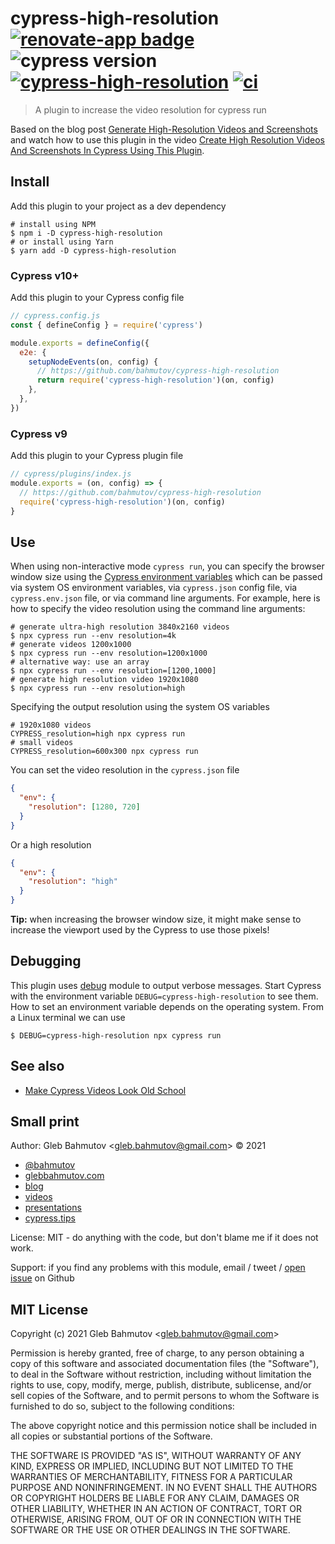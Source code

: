 # cypress-high-resolution [![renovate-app badge][renovate-badge]][renovate-app] ![cypress version](https://img.shields.io/badge/cypress-12.0.2-brightgreen) [![cypress-high-resolution](https://img.shields.io/endpoint?url=https://dashboard.cypress.io/badge/simple/e44x4z/main&style=flat&logo=cypress)](https://dashboard.cypress.io/projects/e44x4z/runs) [![ci](https://github.com/bahmutov/cypress-high-resolution/actions/workflows/ci.yml/badge.svg?branch=main&event=push)](https://github.com/bahmutov/cypress-high-resolution/actions/workflows/ci.yml)

> A plugin to increase the video resolution for cypress run

Based on the blog post [Generate High-Resolution Videos and Screenshots](https://www.cypress.io/blog/2021/03/01/generate-high-resolution-videos-and-screenshots/) and watch how to use this plugin in the video [Create High Resolution Videos And Screenshots In Cypress Using This Plugin](https://youtu.be/jAU4dLRXVIA).

## Install

Add this plugin to your project as a dev dependency

```
# install using NPM
$ npm i -D cypress-high-resolution
# or install using Yarn
$ yarn add -D cypress-high-resolution
```

### Cypress v10+

Add this plugin to your Cypress config file

```js
// cypress.config.js
const { defineConfig } = require('cypress')

module.exports = defineConfig({
  e2e: {
    setupNodeEvents(on, config) {
      // https://github.com/bahmutov/cypress-high-resolution
      return require('cypress-high-resolution')(on, config)
    },
  },
})
```

### Cypress v9

Add this plugin to your Cypress plugin file

```js
// cypress/plugins/index.js
module.exports = (on, config) => {
  // https://github.com/bahmutov/cypress-high-resolution
  require('cypress-high-resolution')(on, config)
}
```

## Use

When using non-interactive mode `cypress run`, you can specify the browser window size using the [Cypress environment variables](https://on.cypress.io/environment-variables) which can be passed via system OS environment variables, via `cypress.json` config file, via `cypress.env.json` file, or via command line arguments. For example, here is how to specify the video resolution using the command line arguments:

```
# generate ultra-high resolution 3840x2160 videos
$ npx cypress run --env resolution=4k
# generate videos 1200x1000
$ npx cypress run --env resolution=1200x1000
# alternative way: use an array
$ npx cypress run --env resolution=[1200,1000]
# generate high resolution video 1920x1080
$ npx cypress run --env resolution=high
```

Specifying the output resolution using the system OS variables

```
# 1920x1080 videos
CYPRESS_resolution=high npx cypress run
# small videos
CYPRESS_resolution=600x300 npx cypress run
```

You can set the video resolution in the `cypress.json` file

```json
{
  "env": {
    "resolution": [1280, 720]
  }
}
```

Or a high resolution

```json
{
  "env": {
    "resolution": "high"
  }
}
```

**Tip:** when increasing the browser window size, it might make sense to increase the viewport used by the Cypress to use those pixels!

## Debugging

This plugin uses [debug](https://github.com/visionmedia/debug#readme) module to output verbose messages. Start Cypress with the environment variable `DEBUG=cypress-high-resolution` to see them. How to set an environment variable depends on the operating system. From a Linux terminal we can use

```shell
$ DEBUG=cypress-high-resolution npx cypress run
```

## See also

- [Make Cypress Videos Look Old School](https://www.cypress.io/blog/2021/04/01/make-cypress-videos-look-old-school/)

## Small print

Author: Gleb Bahmutov &lt;gleb.bahmutov@gmail.com&gt; &copy; 2021

- [@bahmutov](https://twitter.com/bahmutov)
- [glebbahmutov.com](https://glebbahmutov.com)
- [blog](https://glebbahmutov.com/blog)
- [videos](https://www.youtube.com/glebbahmutov)
- [presentations](https://slides.com/bahmutov)
- [cypress.tips](https://cypress.tips)

License: MIT - do anything with the code, but don't blame me if it does not work.

Support: if you find any problems with this module, email / tweet /
[open issue](https://github.com/bahmutov/cypress-high-resolution/issues) on Github

## MIT License

Copyright (c) 2021 Gleb Bahmutov &lt;gleb.bahmutov@gmail.com&gt;

Permission is hereby granted, free of charge, to any person
obtaining a copy of this software and associated documentation
files (the "Software"), to deal in the Software without
restriction, including without limitation the rights to use,
copy, modify, merge, publish, distribute, sublicense, and/or sell
copies of the Software, and to permit persons to whom the
Software is furnished to do so, subject to the following
conditions:

The above copyright notice and this permission notice shall be
included in all copies or substantial portions of the Software.

THE SOFTWARE IS PROVIDED "AS IS", WITHOUT WARRANTY OF ANY KIND,
EXPRESS OR IMPLIED, INCLUDING BUT NOT LIMITED TO THE WARRANTIES
OF MERCHANTABILITY, FITNESS FOR A PARTICULAR PURPOSE AND
NONINFRINGEMENT. IN NO EVENT SHALL THE AUTHORS OR COPYRIGHT
HOLDERS BE LIABLE FOR ANY CLAIM, DAMAGES OR OTHER LIABILITY,
WHETHER IN AN ACTION OF CONTRACT, TORT OR OTHERWISE, ARISING
FROM, OUT OF OR IN CONNECTION WITH THE SOFTWARE OR THE USE OR
OTHER DEALINGS IN THE SOFTWARE.

[renovate-badge]: https://img.shields.io/badge/renovate-app-blue.svg
[renovate-app]: https://renovateapp.com/
